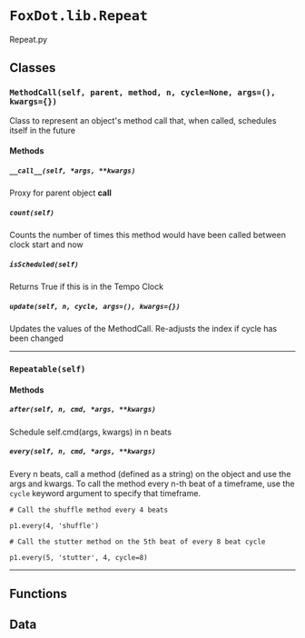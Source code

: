 # `FoxDot.lib.Repeat`

Repeat.py 

## Classes

### `MethodCall(self, parent, method, n, cycle=None, args=(), kwargs={})`

Class to represent an object's method call that,
when called, schedules itself in the future 

#### Methods

##### `__call__(self, *args, **kwargs)`

Proxy for parent object __call__ 

##### `count(self)`

Counts the number of times this method would have been called between clock start and now 

##### `isScheduled(self)`

Returns True if this is in the Tempo Clock 

##### `update(self, n, cycle, args=(), kwargs={})`

Updates the values of the MethodCall. Re-adjusts
the index if cycle has been changed 

---

### `Repeatable(self)`



#### Methods

##### `after(self, n, cmd, *args, **kwargs)`

Schedule self.cmd(args, kwargs) in n beats 

##### `every(self, n, cmd, *args, **kwargs)`

Every n beats, call a method (defined as a string) on the
object and use the args and kwargs. To call the method
every n-th beat of a timeframe, use the `cycle` keyword argument
to specify that timeframe.

```
# Call the shuffle method every 4 beats

p1.every(4, 'shuffle')

# Call the stutter method on the 5th beat of every 8 beat cycle

p1.every(5, 'stutter', 4, cycle=8)

```

---

## Functions

## Data


